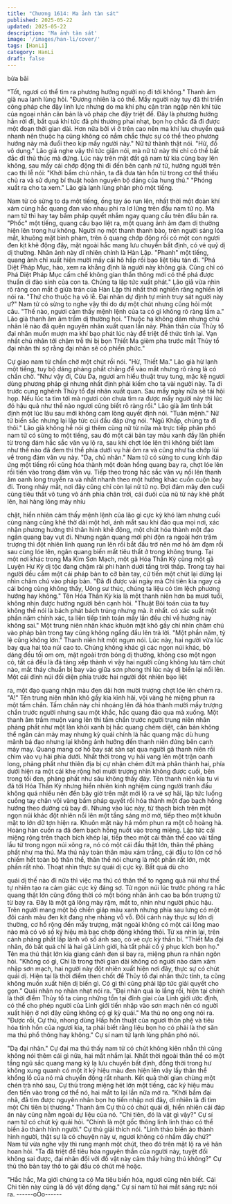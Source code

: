 ```yaml
---
title: "Chương 1614: Ma ảnh tàn sát"
published: 2025-05-22
updated: 2025-05-22
description: 'Ma ảnh tàn sát'
image: '/images/han-li/cover/'
tags: [HanLi]
category: HanLi
draft: false
---
```


bừa bãi

"Tốt, ngươi có thể tìm ra phương hướng người nọ đi tới không."
Thanh âm già nua lạnh lùng hỏi.
"Đương nhiên là có thể. Mấy người này tuy đã thi triển công pháp
che đậy linh lực nhưng do ma khí phụ cận tràn ngập nên khí tức
của ngoại nhân căn bản là vô pháp che đậy triệt để. Đây là
phương hướng hắn rời đi, bất quá khí tức đã phi thường phai
nhạt, bọn họ chắc đã đi được một đoạn thời gian dài. Hơn nữa bởi
vì ở trên cao nên ma khí lưu chuyển quá nhanh nên thuộc hạ
cũng không có nắm chắc thực sự có thể theo phương hướng này
mà đuổi theo kịp mấy người này."
Nữ tử thành thật nói.
"Hừ, đồ vô dụng."
Lão giả nghe vậy thì tức giận nói, mà nữ tử này thì chỉ có thể bất
đắc dĩ thủ thúc mà đứng.
Lúc này trên mặt đất gã nam tử kia cũng bay lên không, sau mấy
cái chớp động thì đi đến bên cạnh nữ tử, hướng người trên cao
thi lễ nói:
"Khởi bẩm chủ nhân, ta đã đưa tàn hồn từ trong cơ thể thiếu chủ
ra và sử dụng bí thuật hoàn nguyên bộ dáng của hung thủ."
"Phóng xuất ra cho ta xem."
Lão già lạnh lùng phân phó một tiếng.

Nam tử có sừng to dạ một tiếng, ống tay áo run lên, nhất thời một
đoàn khí xám cùng hắc quang đan vào nhau phi ra lơ lửng trên
đầu nam tử nọ. Mà nam tử thì hay tay bấm pháp quyết nhắm
ngay quang cầu trên đầu bắn ra. "Phốc" một tiếng, quang cầu bạo
liệt ra, một quang ảnh ảm đạm dị thường hiện lên trong hư không.
Người nọ một thanh thanh bào, trên người sáng lóa mắt, khuông
mặt bình phàm, trên ô quang chớp động rồi có một con ngươi đen
kịt khẽ động đậy, mặt ngoài hắc mang lưu chuyển bất định, có vẻ
quỷ dị dị thường.
Nhân ảnh này dĩ nhiên chính là Hàn Lập.
"Phanh" một tiếng, quang ảnh chỉ xuất hiện mười mấy cái hô hấp
rồi bạo liệt tiêu tán đi.
"Phá Diệt Pháp Mục, hảo, xem ra khẳng định là người này không
giả. Cũng chỉ có Phá Diệt Pháp Mục cấm chế không gian thần
thông mới có thể phá được thuấn di đào sinh của con ta. Chúng ta
lập tức xuất phát."
Lão giả vừa nhìn rõ ràng con mắt ở giữa trán của Hàn Lập thì
nhất thời nghiến răng nghiến lợi nói ra.
"Thứ cho thuộc hạ vô lễ. Đại nhân dự định tự mình truy sát người
này ư?"
Nam tử có sừng to nghe vậy thì do dự một chút nhưng cũng hỏi
một câu.
"Thế nào, ngươi cảm thấy mệnh lệnh của ta có gì không rõ ràng
lắm a."
Lão già thanh âm âm trầm dị thường hoi.
"Thuộc hạ không dám nhưng chủ nhân lẽ nào đã quên nguyên
nhân xuất quan lần này. Phân thân của Thủy tổ đại nhân muốn
mượn ma khí bạo phát lúc này để triệt để thức tỉnh lại. Vạn nhất
chủ nhân tới chậm trễ thì bị bọn Thiết Ma gièm pha trước mắt
Thủy tổ đại nhân thì sợ rằng đại nhân sẽ có phiền phức."

Cự giao nam tử chần chờ một chút rồi nói.
"Hừ, Thiết Ma."
Lão già hừ lạnh một tiếng, tuy bộ dáng phảng phất chẳng để vào
mắt nhưng rõ ràng là có chần chờ.
"Như vậy đi, Cửu Dạ, ngươi am hiểu thuật truy tung, mặc kệ
ngươi dùng phương pháp gì nhưng nhất định phải kiếm cho ta vài
người này. Ta đi trước cung nghênh Thủy tổ đại nhân xuất quan.
Sau mấy ngày nữa sẽ tái hội họp. Nếu lúc ta tìm tới mà ngươi còn
chưa tìm ra được mấy người này thì lúc đó hậu quả như thế nào
ngươi cũng biết rõ ràng rồi."
Lão già âm tình bất định một lúc lâu sau mới không cam lòng
quyết định nói.
"Tuân mệnh."
Nữ tử biến sắc nhưng lại lập tức cúi đầu đáp ứng nói.
"Ngũ Khấp, chúng ta đi thôi."
Lão già không hề nói gì thêm cùng nữ tử nữa mà trực tiếp phân
phó nam tử có sừng to một tiếng, sau đó một cái bàn tay màu
xanh đầy lân phiến từ trong đám hắc sắc vân vụ lộ ra, sau khi
chợt lóe lên thì không biết làm như thế nào đã đem thi thể phía
dưới vụ hải ôm ra và cũng như tia chớp lùi về trong đám vân vụ
này.
"Dạ, chủ nhân."
Nam tử có sừng to cung kính đáp ứng một tiếng rồi cũng hóa
thành một đoàn hồng quang bay ra, chợt lóe lên rồi tiến vào trong
đám vân vụ. Tiếp theo trong hắc sắc vân vụ nổi lên thanh âm
oanh long truyền ra và nhất nhanh theo một hướng khác cuồn
cuộn bay đi. Trong nháy mắt, nơi đây cũng chỉ còn lại nữ tử nọ.
Đợi đám mây đen cuối cùng tiêu thất vô tung vô ảnh phía chân
trời, cái đuôi của nũ tử này khẽ phất lên, hai hàng lông mày nhíu

chặt, hiển nhiên cảm thấy mệnh lệnh của lão gì cực kỳ khó làm
nhưng cuối cùng nàng cũng khẽ thờ dài một hơi, ánh mắt sau khi
đảo qua mọi nơi, xác nhận phương hướng thì thân hình khẽ
động, một chút hóa thành một đạo ngân quang bay vụt đi. Nhưng
ngân quang mới phi độn ra ngoài hơn trăm trượng thì đột nhiên
linh quang run lên rồi bắt đầu trở nên mơ hồ ảm đạm rồi sau cùng
lóe lên, ngân quang biến mất tiêu thất ở trong không trung.
Tại một nơi khác trong Ma Kim Sơn Mạch, một gã Hóa Thần Kỳ
cùng một gã Luyện Hư Kỳ dị tộc đang chậm rãi phi hành dưới
tầng trời thấp. Trong tay hai người đều cầm một cái pháp bàn to
cỡ bàn tay, cứ tiến một chút lại dừng lại nhìn chăm chú vào pháp
bàn.
"Đã đi được vài ngày mà Chi tiên kia ngay cả cái bóng cùng
không thấy, Uông sư thúc, chúng ta liệu có tìm lệch phương
hướng hay không."
Tên Hóa Thần Kỳ kia là một thanh niên hơn ba mươi tuổi, không
nhịn được hướng người bên cạnh hỏi.
"Thuật Bói toán của ta tuy không thể nói là bách phát bách trúng
nhưng mà. ít nhất. có xác suất một phần năm chính xác, ta liên
tiếp tinh toán mấy lần đều chỉ về hướng này không sai."
Một trung niên nhân khác khuôn mặt khô gầy chỉ nhìn chăm chú
vào pháp bàn trong tay cũng không ngẩng đầu lên trả lời.
"Một phần năm, tỷ lệ cũng không lớn."
Thanh niên hít một ngụm nói.
Lúc này, hai người vừa lúc bay qua hai tòa núi cao to. Chúng
không khác gì các ngọn núi khác, bộ dáng đều tối om om, mặt
ngoài trơn bóng dị thường, không cso một ngọn cỏ, tất cả đều là
đá tảng xếp thành vì vậy hai người cũng không lưu tâm chút nào,
mắt tháy chuẩn bị bay vào giữa sơn phong thì lúc này dị biến lại
nổi lên.
Một cái đỉnh núi đối diện phía trước hai người đột nhiên bạo liệt

ra, một đạo quang nhận màu đen dài hơn mười trượng chợt lóe
lên chém ra.
"A!"
Tên trung niên nhân khô gầy kia kĩnh hãi, vội vàng hé miệng phun
ra một tấm chắn. Tấm chắn này chỉ nhoáng lên đã hóa thành
mười mấy trượng chắn trước người nhưng sau một khắc, hắc
quang đảo qua mà xuống.
Một thanh âm trầm muộn vang lên thì tấm chắn trước người trung
niên nhân phảng phất như một làn khói xanh bị hắc quang chém
diệt, căn bản không thể ngăn cản mảy may nhưng kỳ quái chính
là hắc quang mặc dù hung mãnh bá đạo nhưng lại không ảnh
hưởng đến thanh niên đứng bên cạnh mảy may.
Quang mang cơ hồ bay sát sàn sạt qua người gã thanh niên rồi
chìm vào vụ hải phía dưới. Nhất thời trong vụ hải vang lên một
trận oanh long, phảng phất như thiên địa bị cự nhận chém đứt mà
phân thành hai, phía dưới hiện ra một cái khe rộng hơi mười
trượng nhìn không được cuối, bên trong tối đen, phảng phất như
sâu không thấy đáy.
Tên thanh niên kia tu vi đã tới Hóa Thần Kỳ nhưng hiển nhiên
kinh nghiệm cùng người tranh đấu không quá nhiều nên đến bây
giờ trên mặt mới lộ ra vẻ sợ hãi, lập tức luống cuống tay chân vội
vàng bấm pháp quyết rồi hóa thành một đạo bạch hồng hướng
theo đường cũ bay đi. Nhưng vào lúc này, từ thạch bích trên một
ngọn núi khác đột nhiên nổi lên một tầng sáng mờ mờ, tiếp theo
một khuôn mặt to lớn dữ tợn hiện ra.
Khuôn mặt này há mồm phun ra một cỗ hoàng hà. Hoàng hàn
cuốn ra đã đem bạch hồng nuốt vào trong miệng. Lập tức cái
miệng rộng trên thạch bích khép lại, tiếp theo một cái thân thể cao
vài tầng lầu từ trong ngọn núi xông ra, nó có một cái đầu thật lớn,
thân thể phảng phất như ma thú.
Ma thú này toàn thân màu xám trắng, cái đầu to lớn cơ hồ chiếm
hết toàn bộ thân thể, thân thể nói chung là một phần rất lớn, một
phần rất nhỏ. Thoạt nhìn thực sự quái dị cực kỳ. Bất quá dù cho

quái dị thế nào đi nữa thì việc ma thú có thân thể to ngang quả
núi như thế tự nhiên tạo ra cảm giác cực kỳ đáng sợ.
Từ ngọn núi lúc trước phóng ra hắc quang thật lớn cũng đồng
thời có một bóng nhân ảnh cao ba bốn trượng từ từ bay ra. Đây
là một gã lông mày rậm, mắt to, nhìn như người phúc hậu. Trên
người mang một bộ chiến giáp màu xanh nhưng phía sau lưng có
một đôi cánh màu đen kịt đang nhẹ nhàng vỗ vỗ.
Đôi cánh này thực sự lớn dị thường, cơ hồ rộng đến mấy trượng,
mặt ngoài không có một cái lông mao nào mà có vô số ký hiệu mà
bạc chớp động không thôi. Từ xa nhìn lại, trên cánh phảng phất
lấp lánh vô số ánh sao, có vẻ cực kỳ thần bí.
"Thiết Ma đại nhân, đó bất quá chỉ là hai gã Linh giới, hà tất phải
cố ý phục kích bọn họ."
Tên ma thú thật lớn kia giang cánh đen sì bay ra, miệng phun ra
nhân ngôn hỏi.
"Không có gì, Chỉ là trong thời gian dài không có người nào dám
xâm nhập sơn mạch, hai người này đột nhiên xuất hiện nơi đây,
thực sự có chút quái dị. Hiện tại là thời điểm then chốt để Thủy tổ
đại nhân thức tỉnh, ta cũng không muốn xuất hiện dị biến gì. Có gì
thì cũng phải lập tức giải quyết cho gọn."
Quái nhân nọ nhàn nhạt nói ra.
"Đại nhân quá lo lắng rồi, hiện tại chính là thời điểm Thủy tổ ta
cùng những tồn tại đỉnh giai của Linh giới ước định, có thể cho
phép người của Linh giới tiến nhập vào sơn mạch nên có người
xuất hiện ở nơi đây cũng không có gì kỳ quái."
Ma thú nọ ong ong nói ra.
"Được rồi, Cự thủ, nhong dùng Hấp hồn thuật của ngươi thôn phệ
và tiêu hóa tinh hồn của ngươi kia, ta phải biết rằng liệu bọn họ có
phải là thợ săn ma thú phổ thông hay không."
Cự sí nam tử lạnh lùng phân phó nói.

"Dạ đại nhân."
Cự đại ma thú thấy nam tử có chút không kiên nhẫn thì cũng
không nói thêm cái gì nữa, hai mắt nhắm lại. Nhất thời ngoài thân
thể có một tầng ngũ sắc quang mang kỳ lạ lưu chuyển bất định,
đồng thời trong hư không xung quanh có một ít ký hiệu màu đen
hiện lên vây lấy thân thể khổng lồ của nó mà chuyển động rất
nhanh.
Kết quả thời gian chừng một chén trà nhỏ sau, Cự thủ trong
miệng hét lớn một tiếng, các ký hiệu màu đen tiến vào trong cơ
thể nó, hai mắt to lại lần nữa mở ra.
"Khởi bẩm đại nhâ, đã tìm được nguyên nhân bọn họ tiến nhập
nơi đây, dĩ nhiên là đi tìm một Chi tiên bị thương."
Thanh âm Cự thủ có chút quái dị, hiển nhiên cái đáp án này cũng
nằm ngoài dự liệu của nó.
"Chi tiên, đó là vật gì vậy?"
Cự sí nam tử có chút kỳ quái hỏi.
"Chính là một gốc thông linh linh thảo có thể biến ảo thành hình
người."
Cự thủ giải thích nói.
"Linh thảo biến ảo thành hình người, thật sự là có chuyện này ư,
ngươi không có nhầm đấy chứ?"
Nam tử vừa nghe vậy thì rung mạnh một chút, theo đó trên mặt lộ
ra vẻ hân hoan hỏi.
"Ta đã triệt để tiêu hóa nguyên thần của người này, tuyệt đối
không sai được, đại nhân đối với đồ vật này cảm thấy hứng thú
không?"
Cự thủ thò bàn tay thô to gãi đầu có chút mê hoặc.

"Hắc hắc, Ma giới chúng ta có Ma tiêu biến hóa, ngươi cũng nên
biết. Cái Chi tiên này cũng là đồ vật đồng dạng."
Cự sí nam tử hai mắt sáng rực nói ra.
------oOo------
